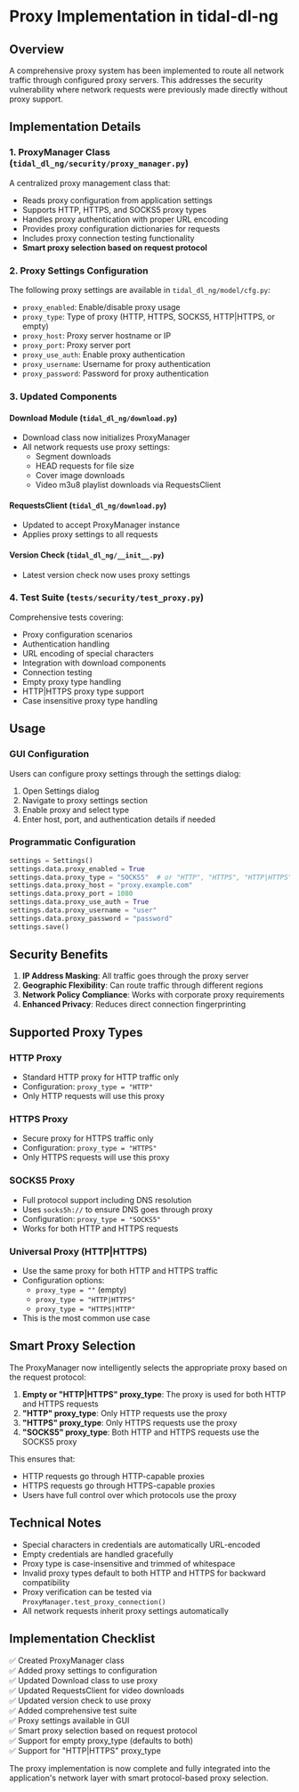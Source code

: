 # Proxy Implementation in tidal-dl-ng

## Overview

A comprehensive proxy system has been implemented to route all network traffic through configured proxy servers. This addresses the security vulnerability where network requests were previously made directly without proxy support.

## Implementation Details

### 1. ProxyManager Class (`tidal_dl_ng/security/proxy_manager.py`)

A centralized proxy management class that:
- Reads proxy configuration from application settings
- Supports HTTP, HTTPS, and SOCKS5 proxy types
- Handles proxy authentication with proper URL encoding
- Provides proxy configuration dictionaries for requests
- Includes proxy connection testing functionality
- **Smart proxy selection based on request protocol**

### 2. Proxy Settings Configuration

The following proxy settings are available in `tidal_dl_ng/model/cfg.py`:
- `proxy_enabled`: Enable/disable proxy usage
- `proxy_type`: Type of proxy (HTTP, HTTPS, SOCKS5, HTTP|HTTPS, or empty)
- `proxy_host`: Proxy server hostname or IP
- `proxy_port`: Proxy server port
- `proxy_use_auth`: Enable proxy authentication
- `proxy_username`: Username for proxy authentication
- `proxy_password`: Password for proxy authentication

### 3. Updated Components

#### Download Module (`tidal_dl_ng/download.py`)
- Download class now initializes ProxyManager
- All network requests use proxy settings:
  - Segment downloads
  - HEAD requests for file size
  - Cover image downloads
  - Video m3u8 playlist downloads via RequestsClient

#### RequestsClient (`tidal_dl_ng/download.py`)
- Updated to accept ProxyManager instance
- Applies proxy settings to all requests

#### Version Check (`tidal_dl_ng/__init__.py`)
- Latest version check now uses proxy settings

### 4. Test Suite (`tests/security/test_proxy.py`)

Comprehensive tests covering:
- Proxy configuration scenarios
- Authentication handling
- URL encoding of special characters
- Integration with download components
- Connection testing
- Empty proxy type handling
- HTTP|HTTPS proxy type support
- Case insensitive proxy type handling

## Usage

### GUI Configuration
Users can configure proxy settings through the settings dialog:
1. Open Settings dialog
2. Navigate to proxy settings section
3. Enable proxy and select type
4. Enter host, port, and authentication details if needed

### Programmatic Configuration
```python
settings = Settings()
settings.data.proxy_enabled = True
settings.data.proxy_type = "SOCKS5"  # or "HTTP", "HTTPS", "HTTP|HTTPS", or empty
settings.data.proxy_host = "proxy.example.com"
settings.data.proxy_port = 1080
settings.data.proxy_use_auth = True
settings.data.proxy_username = "user"
settings.data.proxy_password = "password"
settings.save()
```

## Security Benefits

1. **IP Address Masking**: All traffic goes through the proxy server
2. **Geographic Flexibility**: Can route traffic through different regions
3. **Network Policy Compliance**: Works with corporate proxy requirements
4. **Enhanced Privacy**: Reduces direct connection fingerprinting

## Supported Proxy Types

### HTTP Proxy
- Standard HTTP proxy for HTTP traffic only
- Configuration: `proxy_type = "HTTP"`
- Only HTTP requests will use this proxy

### HTTPS Proxy
- Secure proxy for HTTPS traffic only
- Configuration: `proxy_type = "HTTPS"`
- Only HTTPS requests will use this proxy

### SOCKS5 Proxy
- Full protocol support including DNS resolution
- Uses `socks5h://` to ensure DNS goes through proxy
- Configuration: `proxy_type = "SOCKS5"`
- Works for both HTTP and HTTPS requests

### Universal Proxy (HTTP|HTTPS)
- Use the same proxy for both HTTP and HTTPS traffic
- Configuration options:
  - `proxy_type = ""` (empty)
  - `proxy_type = "HTTP|HTTPS"`
  - `proxy_type = "HTTPS|HTTP"`
- This is the most common use case

## Smart Proxy Selection

The ProxyManager now intelligently selects the appropriate proxy based on the request protocol:

1. **Empty or "HTTP|HTTPS" proxy_type**: The proxy is used for both HTTP and HTTPS requests
2. **"HTTP" proxy_type**: Only HTTP requests use the proxy
3. **"HTTPS" proxy_type**: Only HTTPS requests use the proxy
4. **"SOCKS5" proxy_type**: Both HTTP and HTTPS requests use the SOCKS5 proxy

This ensures that:
- HTTP requests go through HTTP-capable proxies
- HTTPS requests go through HTTPS-capable proxies
- Users have full control over which protocols use the proxy

## Technical Notes

- Special characters in credentials are automatically URL-encoded
- Empty credentials are handled gracefully
- Proxy type is case-insensitive and trimmed of whitespace
- Invalid proxy types default to both HTTP and HTTPS for backward compatibility
- Proxy verification can be tested via `ProxyManager.test_proxy_connection()`
- All network requests inherit proxy settings automatically

## Implementation Checklist

✅ Created ProxyManager class  
✅ Added proxy settings to configuration  
✅ Updated Download class to use proxy  
✅ Updated RequestsClient for video downloads  
✅ Updated version check to use proxy  
✅ Added comprehensive test suite  
✅ Proxy settings available in GUI  
✅ Smart proxy selection based on request protocol  
✅ Support for empty proxy_type (defaults to both)  
✅ Support for "HTTP|HTTPS" proxy_type  

The proxy implementation is now complete and fully integrated into the application's network layer with smart protocol-based proxy selection.
